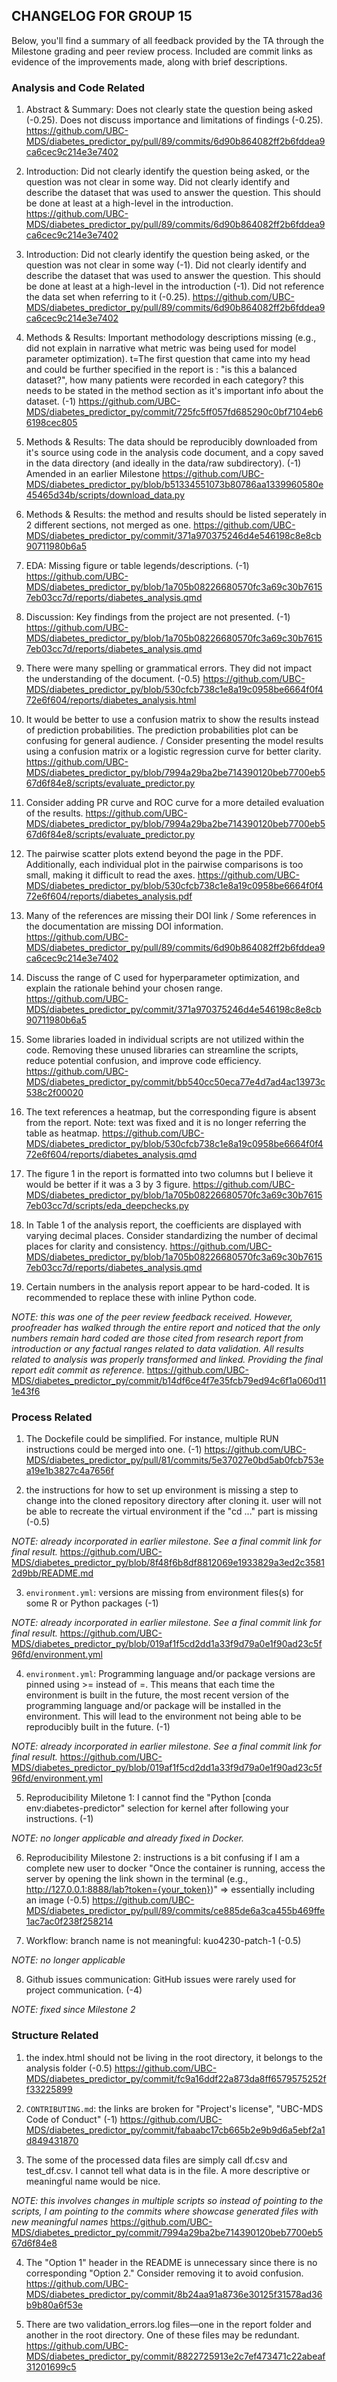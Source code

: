 ## CHANGELOG FOR GROUP 15

Below, you'll find a summary of all feedback provided by the TA through the Milestone grading and peer review process. 
Included are commit links as evidence of the improvements made, along with brief descriptions.

### Analysis and Code Related

1. Abstract & Summary: Does not clearly state the question being asked (-0.25). Does not discuss importance and limitations of findings (-0.25).
https://github.com/UBC-MDS/diabetes_predictor_py/pull/89/commits/6d90b864082ff2b6fddea9ca6cec9c214e3e7402

2. Introduction: Did not clearly identify the question being asked, or the question was not clear in some way. Did not clearly identify and describe the dataset that was used to answer the question. This should be done at least at a high-level in the introduction.
https://github.com/UBC-MDS/diabetes_predictor_py/pull/89/commits/6d90b864082ff2b6fddea9ca6cec9c214e3e7402

3. Introduction: Did not clearly identify the question being asked, or the question was not clear in some way (-1). Did not clearly identify and describe the dataset that was used to answer the question. This should be done at least at a high-level in the introduction (-1). Did not reference the data set when referring to it (-0.25).
https://github.com/UBC-MDS/diabetes_predictor_py/pull/89/commits/6d90b864082ff2b6fddea9ca6cec9c214e3e7402

4. Methods & Results: Important methodology descriptions missing (e.g., did not explain in narrative what metric was being used for model parameter optimization). t=The first question that came into my head and could be further specified in the report is : "is this a balanced dataset?", how many patients were recorded in each category? this needs to be stated in the method section as it's important info about the dataset. (-1)
https://github.com/UBC-MDS/diabetes_predictor_py/commit/725fc5ff057fd685290c0bf7104eb66198cec805

5. Methods & Results: The data should be reproducibly downloaded from it's source using code in the analysis code document, and a copy saved in the data directory (and ideally in the data/raw subdirectory). (-1) 
Amended in an earlier Milestone
https://github.com/UBC-MDS/diabetes_predictor_py/blob/b51334551073b80786aa1339960580e45465d34b/scripts/download_data.py

6. Methods & Results: the method and results should be listed seperately in 2 different sections, not merged as one.
https://github.com/UBC-MDS/diabetes_predictor_py/commit/371a970375246d4e546198c8e8cb90711980b6a5

7. EDA: Missing figure or table legends/descriptions. (-1)
https://github.com/UBC-MDS/diabetes_predictor_py/blob/1a705b08226680570fc3a69c30b76157eb03cc7d/reports/diabetes_analysis.qmd

8. Discussion: Key findings from the project are not presented. (-1)
https://github.com/UBC-MDS/diabetes_predictor_py/blob/1a705b08226680570fc3a69c30b76157eb03cc7d/reports/diabetes_analysis.qmd

9. There were many spelling or grammatical errors. They did not impact the understanding of the document. (-0.5)
https://github.com/UBC-MDS/diabetes_predictor_py/blob/530cfcb738c1e8a19c0958be6664f0f472e6f604/reports/diabetes_analysis.html

10. It would be better to use a confusion matrix to show the results instead of prediction probabilities. The prediction probabilities plot can be confusing for general audience. / Consider presenting the model results using a confusion matrix or a logistic regression curve for better clarity.
https://github.com/UBC-MDS/diabetes_predictor_py/blob/7994a29ba2be714390120beb7700eb567d6f84e8/scripts/evaluate_predictor.py

11. Consider adding PR curve and ROC curve for a more detailed evaluation of the results.
https://github.com/UBC-MDS/diabetes_predictor_py/blob/7994a29ba2be714390120beb7700eb567d6f84e8/scripts/evaluate_predictor.py

12. The pairwise scatter plots extend beyond the page in the PDF. Additionally, each individual plot in the pairwise comparisons is too small, making it difficult to read the axes.
https://github.com/UBC-MDS/diabetes_predictor_py/blob/530cfcb738c1e8a19c0958be6664f0f472e6f604/reports/diabetes_analysis.pdf

13. Many of the references are missing their DOI link / Some references in the documentation are missing DOI information.
https://github.com/UBC-MDS/diabetes_predictor_py/pull/89/commits/6d90b864082ff2b6fddea9ca6cec9c214e3e7402

14. Discuss the range of C used for hyperparameter optimization, and explain the rationale behind your chosen range.
https://github.com/UBC-MDS/diabetes_predictor_py/commit/371a970375246d4e546198c8e8cb90711980b6a5

15. Some libraries loaded in individual scripts are not utilized within the code. Removing these unused libraries can streamline the scripts, reduce potential confusion, and improve code efficiency.
https://github.com/UBC-MDS/diabetes_predictor_py/commit/bb540cc50eca77e4d7ad4ac13973c538c2f00020

16. The text references a heatmap, but the corresponding figure is absent from the report.
Note: text was fixed and it is no longer referring the table as heatmap.
https://github.com/UBC-MDS/diabetes_predictor_py/blob/530cfcb738c1e8a19c0958be6664f0f472e6f604/reports/diabetes_analysis.qmd

17. The figure 1 in the report is formatted into two columns but I believe it would be better if it was a 3 by 3 figure.
https://github.com/UBC-MDS/diabetes_predictor_py/blob/1a705b08226680570fc3a69c30b76157eb03cc7d/scripts/eda_deepchecks.py

18. In Table 1 of the analysis report, the coefficients are displayed with varying decimal places. Consider standardizing the number of decimal places for clarity and consistency.
https://github.com/UBC-MDS/diabetes_predictor_py/blob/1a705b08226680570fc3a69c30b76157eb03cc7d/reports/diabetes_analysis.qmd

19. Certain numbers in the analysis report appear to be hard-coded. It is recommended to replace these with inline Python code.

_NOTE: this was one of the peer review feedback received. However, proofreader has walked through the entire report and noticed that the only numbers remain hard coded are those cited from research report from introduction or any factual ranges related to data validation. All results related to analysis was properly transformed and linked. Providing the final report edit commit as reference._ 
https://github.com/UBC-MDS/diabetes_predictor_py/commit/b14df6ce4f7e35fcb79ed94c6f1a060d111e43f6


### Process Related

1. The Dockefile could be simplified. For instance, multiple RUN instructions could be merged into one. (-1)
https://github.com/UBC-MDS/diabetes_predictor_py/pull/81/commits/5e37027e0bd5ab0fcb753ea19e1b3827c4a7656f

2. the instructions for how to set up environment is missing a step to change into the cloned repository directory after cloning it. user will not be able to recreate the virtual environment if the "cd ..." part is missing (-0.5)

_NOTE: already incorporated in earlier milestone. See a final commit link for final result._
https://github.com/UBC-MDS/diabetes_predictor_py/blob/8f48f6b8df8812069e1933829a3ed2c35812d9bb/README.md

3. `environment.yml`: versions are missing from environment files(s) for some R or Python packages (-1) 

_NOTE: already incorporated in earlier milestone. See a final commit link for final result._
https://github.com/UBC-MDS/diabetes_predictor_py/blob/019af1f5cd2dd1a33f9d79a0e1f90ad23c5f96fd/environment.yml

4. `environment.yml`: Programming language and/or package versions are pinned using >= instead of =. This means that each time the environment is built in the future, the most recent version of the programming language and/or package will be installed in the environment. This will lead to the environment not being able to be reproducibly built in the future. (-1)

_NOTE: already incorporated in earlier milestone. See a final commit link for final result._
https://github.com/UBC-MDS/diabetes_predictor_py/blob/019af1f5cd2dd1a33f9d79a0e1f90ad23c5f96fd/environment.yml

5. Reproducibility Miletone 1: I cannot find the "Python [conda env:diabetes-predictor" selection for kernel after following your instructions. (-1)

_NOTE: no longer applicable and already fixed in Docker._

6. Reproducibility Milestone 2:  instructions is a bit confusing if I am a complete new user to docker "Once the container is running, access the server by opening the link shown in the terminal (e.g., http://127.0.0.1:8888/lab?token={your_token})" => essentially including an image (-0.5)
https://github.com/UBC-MDS/diabetes_predictor_py/pull/89/commits/ce885de6a3ca455b469ffe1ac7ac0f238f258214

7. Workflow: branch name is not meaningful: kuo4230-patch-1 (-0.5)

_NOTE: no longer applicable_

8. Github issues communication: GitHub issues were rarely used for project communication. (-4)

_NOTE: fixed since Milestone 2_

### Structure Related

1. the index.html should not be living in the root directory, it belongs to the analysis folder (-0.5)
https://github.com/UBC-MDS/diabetes_predictor_py/commit/fc9a16ddf22a873da8ff6579575252ff33225899

2. `CONTRIBUTING.md`: the links are broken for "Project's license", "UBC-MDS Code of Conduct" (-1)
https://github.com/UBC-MDS/diabetes_predictor_py/commit/fabaabc17cb665b2e9b9d6a5ebf2a1d849431870

3. The some of the processed data files are simply call df.csv and test_df.csv. I cannot tell what data is in the file. A more descriptive or meaningful name would be nice.

_NOTE: this involves changes in multiple scripts so instead of pointing to the scripts, I am pointing to the commits where showcase generated files with new meaningful names_
https://github.com/UBC-MDS/diabetes_predictor_py/commit/7994a29ba2be714390120beb7700eb567d6f84e8

4. The "Option 1" header in the README is unnecessary since there is no corresponding "Option 2." Consider removing it to avoid confusion.
https://github.com/UBC-MDS/diabetes_predictor_py/commit/8b24aa91a8736e30125f31578ad36b9b80a6f53e

5. There are two validation_errors.log files—one in the report folder and another in the root directory. One of these files may be redundant.
https://github.com/UBC-MDS/diabetes_predictor_py/commit/8822725913e2c7ef473471c22abeaf31201699c5